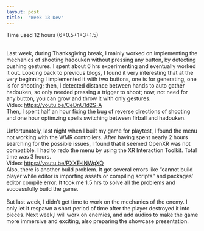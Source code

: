 ```yaml
---
layout: post
title:  "Week 13 Dev"
---
```


Time used 12 hours (6+0.5+1+3+1.5)<br>
<br>

Last week, during Thanksgiving break, I mainly worked on implementing the mechanics of shooting hadouken without pressing any button, by detecting pushing gestures. I spent about 6 hrs experimenting and eventually worked it out. Looking back to previous blogs, I found it very interesting that at the very beginning I implemented it with two buttons, one is for generating, one is for shooting; then, I detected distance between hands to auto gather hadouken, so only needed pressing a trigger to shoot; now, not need for any button, you can grow and throw it with only gestures.<br>
Video: <https://youtu.be/CeDnU1d2S-A><br>
Then, I spent half an hour fixing the bug of reverse directions of shooting and one hour optimzing spells switching between firball and hadouken.<br>
<br>
Unfortunately, last night when I built my game for playtest, I found the menu not working with the WMR controllers. After having spent nearly 2 hours searching for the possible issues, I found that it seemed OpenXR was not compatible. I had to redo the menu by using the XR Interaction Toolkit. Total time was 3 hours. <br>
Video: <https://youtu.be/PXXE-INWqXQ><br>
Also, there is another build problem. It got several errors like “cannot build player while editor is importing assets or compiling scripts” and packages’ editor compile error. It took me 1.5 hrs to solve all the problems and successfully build the game.<br>
<br>
But last week, I didn’t get time to work on the mechanics of the enemy. I only let it respawn a short period of time after the player destroyed it into pieces. Next week,I will work on enemies, and add audios to make the game more immersive and exciting, also preparing the showcase presentation.  






